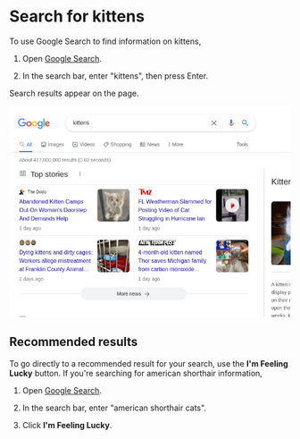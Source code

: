 # Search for kittens

To use Google Search to find information on kittens,

1.  Open [Google Search](https://www.google.com).

    [comment]: # (test {"testId":"process-search-kittens", "action":"goTo", "uri":"www.google.com"})

2.  In the search bar, enter "kittens", then press Enter.

    [comment]: # (test {"testId":"process-search-kittens", "action":"type", "css":"[title=Search]", "keys":"kittens", "trailingSpecialKey":"Enter"})
    [comment]: # (test {"testId":"process-search-kittens", "action":"wait", "duration":"5000"})
    [comment]: # (test {"testId":"process-search-kittens", "action":"screenshot", "filename":"results.png"})

Search results appear on the page.

![Search results for 'kittens'.](results.png)

## Recommended results

To go directly to a recommended result for your search, use the **I'm Feeling Lucky** button. If you're searching for american shorthair information,

[comment]: # (test {"testId":"text-match-lucky", "action":"goTo", "uri":"www.google.com"})
[comment]: # (test {"testId":"text-match-lucky", "action":"matchText", "css":"#gbqfbb", "text":"I'm Feeling Lucky"})

1.  Open [Google Search](https://www.google.com).

    [comment]: # (test {"testId":"process-lucky-shorthair", "action":"goTo", "uri":"www.google.com"})

2.  In the search bar, enter "american shorthair cats".

    [comment]: # (test {"testId":"process-lucky-shorthair", "action":"type", "css":"[title=Search]", "keys":"american shorthair cats"})

3.  Click **I'm Feeling Lucky**.

    [comment]: # (test {"testId":"process-lucky-shorthair", "action":"click", "css":"#gbqfbb"})